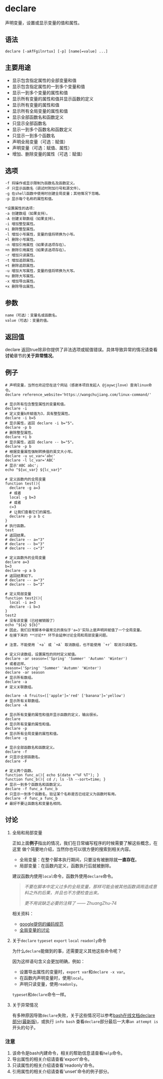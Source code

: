 # declare

声明变量，设置或显示变量的值和属性。

## 语法

```text
declare [-aAfFgilnrtux] [-p] [name[=value] ...]
```

## 主要用途

* 显示包含指定属性的全部变量和值
* 显示包含指定属性的一到多个变量和值
* 显示一到多个变量的属性和值
* 显示所有变量的属性和值并显示函数的定义
* 显示所有变量的属性和值
* 显示所有全局变量的属性和值
* 显示全部函数名和函数定义
* 只显示全部函数名
* 显示一到多个函数名和函数定义
* 只显示一到多个函数名
* 声明全局变量（可选：赋值）
* 声明变量（可选：赋值、属性）
* 增加、删除变量的属性（可选：赋值）

## 选项

```text
-f 将操作或显示限制为函数名及函数定义。
-F 只显示函数名（调试时附加行号和源文件）。
-g 在shell函数中使用时创建全局变量；其他情况下忽略。
-p 显示每个名称的属性和值。

*设置属性的选项:
-a 创建数组（如果支持）。
-A 创建关联数组（如果支持）。
-i 增加整型属性。
+i 删除整型属性。
-l 增加小写属性，变量的值将转换为小写。
+l 删除小写属性。
-n 增加引用属性（如果该选项存在）。
+n 删除引用属性（如果该选项存在）。
-r 增加只读属性。
-t 增加追踪属性。
+t 删除追踪属性。
-u 增加大写属性，变量的值将转换为大写。
+u 删除大写属性。
-x 增加导出属性。
+x 删除导出属性。
```

## 参数

```text
name（可选）：变量名或函数名。
value（可选）：变量的值。
```

## 返回值

declare 返回true除非你提供了非法选项或赋值错误。具体导致异常的情况请查看**讨论**章节的**关于异常情况**。

## 例子

```text
# 声明变量，当然也欢迎您在这个网站（感谢本项目发起人 @jaywcjlove）查询linux命令。
declare reference_website='https://wangchujiang.com/linux-command/'

# 显示所有包含整型属性的变量和值。
declare -i
# 定义变量b并赋值为3，具有整型属性。
declare -i b=5
# 显示属性，返回 declare -i b="5"。
declare -p b
# 删除整型属性。
declare +i b
# 显示属性，返回 declare -- b="5"。
declare -p b
# 根据变量属性强制转换值的英文大小写。
declare -u uc_var='abc'
declare -l lc_var='ABC'
# 显示'ABC abc';
echo "${uc_var} ${lc_var}"
```

```text
# 定义函数内的全局变量
function test(){
  declare -g a=3
  # 或者
  local -g b=3
  # 或者
  c=3
  # 让我们查看它们的属性。
  declare -p a b c
}
# 执行函数。
test
# 返回结果。
# declare -- a="3"
# declare -- b="3"
# declare -- c="3"

# 定义函数外的全局变量
declare a=3
b=3
declare –p a b
# 返回结果如下。
# declare -- a="3"
# declare -- b="3"

# 定义局部变量
function test2(){
  local -i a=3
  declare -i b=3
}
test2
# 没有该变量（已经被销毁了）
echo "${a} ${b}"
# 因此，我们日常脚本中最常见的类似于'a=3'实际上是声明并赋值了一个全局变量。
# 在接下来的 **讨论** 环节会延伸讨论全局和局部变量问题。
```

```text
# 注意，不能使用 `+a` 或 `+A` 取消数组，也不能使用 `+r` 取消只读属性。

# 定义只读数组，设置属性的同时定义赋值。
declare -ar season=('Spring' 'Summer' 'Autumn' 'Winter')
# 或者这样。
season=('Spring' 'Summer' 'Autumn' 'Winter')
declare -ar season
# 显示所有数组。
declare -a
# 定义关联数组。

declare -A fruits=(['apple']='red' ['banana']='yellow')
# 显示所有关联数组。
declare -A
```

```text
# 显示所有变量的属性和值并显示函数的定义，输出很长。
declare
# 显示所有变量的属性和值。
declare -p
# 显示所有全局变量的属性和值。
declare -g
```

```text
# 显示全部函数名和函数定义。
declare -f
# 只显示全部函数名。
declare -F

# 定义两个函数。
function func_a(){ echo $(date +"%F %T"); }
function func_b(){ cd /; ls -lh --sort=time; }
# 显示一到多个函数名和函数定义。
declare -f func_a func_b
# 只显示一到多个函数名，验证某个名称是否已经定义为函数时有用。
declare -F func_a func_b
# 最好不要让函数名和变量名相同。
```

## 讨论

1. 全局和局部变量

   正如上面**例子**指出的情况，我们在日常编写程序的时候需要了解这些概念，在这里 做个简要地介绍，当然你也可以很方便的搜索到相关内容。

   * 全局变量：在整个脚本执行期间，只要没有被删除就**一直存在**。
   * 局部变量：在函数内定义，函数执行后就被删除。

   建议函数内使用`local`命令，函数外使用`declare`命令。

   > _不要在脚本中定义过多的全局变量，那样可能会被其他函数调用造成意料之外的后果，并且也不方便检查出来。_
   >
   > _更不用说缺乏必要的注释了 —— ZhuangZhu-74_

   相关资料：

   * [google提供的编码规范](https://github.com/google/styleguide)
   * [全局变量的讨论](https://unix.stackexchange.com/questions/381761/what-do-declare-name-and-declare-g-do)

2. 关于`declare` `typeset` `export` `local` `readonly`命令

   为什么`declare`能做到的事，还需要定义其他这些命令呢？

   因为这样语句含义会更加明确，例如：

   * 设置导出属性的变量时，`export var`和`declare -x var`。
   * 在函数内声明变量时，使用`local`。
   * 声明只读变量，使用`readonly`。

   `typeset`和`declare`命令一样。

3. 关于异常情况

   有多种原因导致`declare`失败，关于这些情况可以参考[bash在线文档declare部分\(最新版\)](https://www.gnu.org/software/bash/manual/bash.html#index-declare)，或执行 `info bash` 查看`declare`部分最后一大串`an attempt is`开头的句子。

### 注意

1. 该命令是bash内建命令，相关的帮助信息请查看`help`命令。
2. 导出属性的相关介绍请查看'export'命令。
3. 只读属性的相关介绍请查看'readonly'命令。
4. 引用属性的相关介绍请查看'unset'命令的例子部分。

